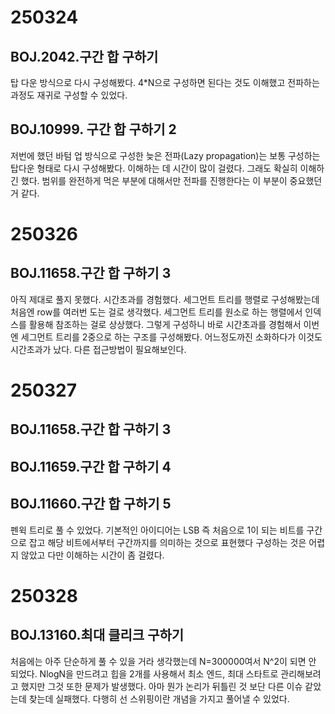 # 250324

## BOJ.2042.구간 합 구하기

탑 다운 방식으로 다시 구성해봤다.
4*N으로 구성하면 된다는 것도 이해했고
전파하는 과정도 재귀로 구성할 수 있었다.

## BOJ.10999. 구간 합 구하기 2

저번에 했던 바텀 업 방식으로 구성한 늦은 전파(Lazy propagation)는 
보통 구성하는 탑다운 형태로 다시 구성해봤다.
이해하는 데 시간이 많이 걸렸다.
그래도 확실히 이해하긴 했다.
범위를 완전하게 먹은 부분에 대해서만 전파를 진행한다는 이 부분이 중요했던 거 같다.

# 250326
## BOJ.11658.구간 합 구하기 3

아직 제대로 풀지 못했다.
시간초과를 경험했다.
세그먼트 트리를 행렬로 구성해봤는데
처음엔 row를 여러번 도는 걸로 생각했다.
세그먼트 트리를 원소로 하는 행렬에서 인덱스를 활용해 참조하는 걸로 상상했다. 
그렇게 구성하니 바로 시간초과를 경험해서
이번엔 세그먼트 트리를 2중으로 하는 구조를 구성해봤다.
어느정도까진 소화하다가 이것도 시간초과가 났다.
다른 접근방법이 필요해보인다.

# 250327
## BOJ.11658.구간 합 구하기 3
## BOJ.11659.구간 합 구하기 4
## BOJ.11660.구간 합 구하기 5

펜윅 트리로 풀 수 있었다.
기본적인 아이디어는 LSB 즉 처음으로 1이 되는 비트를 구간으로 잡고
해당 비트에서부터 구간까지를 의미하는 것으로 표현했다
구성하는 것은 어렵지 않았고
다만 이해하는 시간이 좀 걸렸다.

# 250328
## BOJ.13160.최대 클리크 구하기
처음에는 아주 단순하게 풀 수 있을 거라 생각했는데
N=300000여서 N^2이 되면 안 되었다.
NlogN을 만드려고 힙을 2개를 사용해서 최소 엔드, 최대 스타트로 관리해보려고 했지만
그것 또한 문제가 발생했다. 아마 뭔가 논리가 뒤틀린 것 보단 다른 이슈 같았는데 찾는데 실패했다.
다행히 선 스위핑이란 개념을 가지고 풀어낼 수 있었다.
